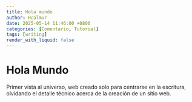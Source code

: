 ```yaml
---
title: Hola mundo
author: Hcalmur
date: 2025-05-14 11:46:00 +0800
categories: [Comentario, Tutorial]
tags: [writing]
render_with_liquid: false
---
```


# Hola Mundo

Primer vista al universo, web creado solo para centrarse en la escritura, olvidando el detalle técnico acerca de la creación de un sitio web.


